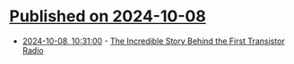 # [Published on 2024-10-08](index.md)

* [2024-10-08, 10:31:00](https://soylentnews.org/article.pl?sid=24/10/07/1032244&from=rss) - [ The Incredible Story Behind the First Transistor Radio](https://soylentnews.org/article.pl?sid=24/10/07/1032244&from=rss)
